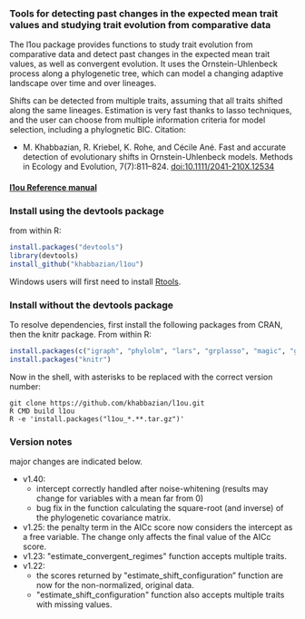 
### Tools for detecting past changes in the expected mean trait values and studying trait evolution from comparative data

The l1ou package provides functions to study trait evolution from comparative data and detect past changes in the expected mean trait values, as well as convergent evolution. It uses the Ornstein-Uhlenbeck process along a phylogenetic tree, which can model a changing adaptive landscape over time and over lineages. 
<!--Detection of evolutionary shifts in trait evolution from extant taxa is motivated by the study of convergent evolution, or to correlate shifts in traits with habitat changes or with changes in other phenotypes.-->
Shifts can be detected from multiple traits, assuming that all traits shifted along the same lineages. Estimation is very fast thanks to lasso techniques, and the user can choose from multiple information criteria for model selection, including a phylognetic BIC. 
Citation: 

- M. Khabbazian, R. Kriebel, K. Rohe, and C&eacute;cile An&eacute;.
Fast and accurate detection of evolutionary shifts in Ornstein-Uhlenbeck models.
Methods in Ecology and Evolution, 7(7):811–824.
[doi:10.1111/2041-210X.12534](http://dx.doi.org/10.1111/2041-210X.12534)

#### [l1ou Reference manual](http://www.columbia.edu/~mhk2154/pdfs/l1ou.pdf)

### Install using the devtools package

from within R:
```r
install.packages("devtools")
library(devtools)
install_github("khabbazian/l1ou")
```
Windows users will first need to install [Rtools](https://cran.r-project.org/bin/windows/Rtools/).

### Install without the devtools package

To resolve dependencies, first install the following packages from CRAN, then the knitr package.
From within R:
```r
install.packages(c("igraph", "phylolm", "lars", "grplasso", "magic", "genlasso", "Rcpp"))
install.packages("knitr")
```
Now in the shell, with asterisks to be replaced with the correct version number:
```shell
git clone https://github.com/khabbazian/l1ou.git 
R CMD build l1ou 
R -e 'install.packages("l1ou_*.**.tar.gz")'
```

### Version notes 

major changes are indicated below.

- v1.40:
  * intercept correctly handled after noise-whitening
  (results may change for variables with a mean far from 0)
  * bug fix in the function calculating the square-root (and inverse) of the
  phylogenetic covariance matrix.
- v1.25: the penalty term in the AICc score now considers the intercept as a free variable.
  The change only affects the final value of the AICc score.
- v1.23: "estimate\_convergent\_regimes" function accepts multiple traits. 
- v1.22: 
	* the scores returned by "estimate\_shift\_configuration” function are now for the non-normalized, original data.
	* "estimate\_shift\_configuration" function also accepts multiple traits with missing values. 

